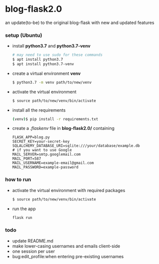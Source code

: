 # blog-flask2.0
an update(to-be) to the original blog-flask with new and updated features
### setup (Ubuntu)
* install **python3.7** and **python3.7-venv**
  ```bash
  # may need to use sudo for these commands
  $ apt install python3.7       
  $ apt install python3.7-venv
  ```
* create a virtual environment **venv**
  ```bash
  $ python3.7 -m venv path/to/new/venv
  ```
* activate the virtual environment
  ```bash
  $ source path/to/new/venv/bin/activate
  ```
* install all the requirements 
   ```bash
   (venv)$ pip install -r requirements.txt
   ```
* create a _.flaskenv_ file in **blog-flask2.0/** containing
   ```
   FLASK_APP=blog.py
   SECRET_KEY=your-secret-key
   SQLALCHEMY_DATABASE_URI=sqlite:///your/database/example.db
   # if you want to use Google  
   MAIL_SERVER=smtp.googlemail.com
   MAIL_PORT=587
   MAIL_USERNAME=example-email@gmail.com
   MAIL_PASSWORD=example-password
  ```
### how to run
* activate the virtual environment with required packages
  ```bash
  $ source path/to/new/venv/bin/activate
  ```
* run the app
  ```bash
  flask run
  ```
### todo
* update README.md
* make lower-casing usernames and emails client-side
* one session per user
* bug:edit_profile:when entering pre-existing usernames